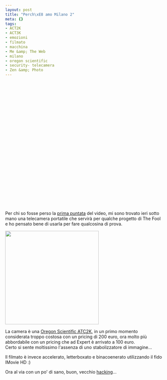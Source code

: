 ```yaml
--- 
layout: post
title: "Perch\xE8 amo Milano 2"
meta: {}
tags: 
- ACT2K
- ACT3K
- emozioni
- filmato
- macchina
- Me &amp; The Web
- milano
- oregon scientific
- security- telecamera
- Zen &amp; Photo
---
```

<object width="535" height="400"><param name="movie" value="http://www.youtube.com/v/v7XVArTojCU&rel=1"></param><param name="wmode" value="transparent"></param><embed src="http://www.youtube.com/v/v7XVArTojCU&rel=1" type="application/x-shockwave-flash" wmode="transparent" width="535" height="400"></embed></object>

Per chi so fosse perso la [prima puntata][1] del video, mi sono trovato ieri sotto mano una telecamera portatile che servirà per qualche progetto di The Fool e ho pensato bene di usarla per fare qualcosina di prova.  
  
<img src="http://www.lastknight.com/download//2008/10/oregon.gif" alt="" title="oregon" width="300" height="300" class="aligncenter size-full wp-image-1133" />
  
La camera è una [Oregon Scientific ATC2K][2], in un primo momento considerata troppo costosa con un pricing di 200 euro, ora molto più abbordabile con un pricing che ad Expert è arrivato a 100 euro.  
Certo si sente moltissimo l'assenza di uno stabolizzatore di immagine...  
  
Il filmato è invece accelerato, letterboxato e binacoenerato utilizzando il fido IMovie HD :)  

Ora al via con un po' di sano, buon, vecchio [hacking](http://www.paraglidingforum.com/viewtopic.php?t=14227)...  
  

[1]: http://www.lastknight.com/2006/11/02/perche-amo-milano/  
[2]: http://www.oregonscientificstore.it/index.php?SID=02d326a94af7541413a513ac7f4314&section=m_actioncam& 
